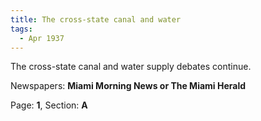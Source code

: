 ```yaml
---  
title: The cross-state canal and water  
tags:  
  - Apr 1937  
---  
```

  
The cross-state canal and water supply debates continue.  
  
Newspapers: **Miami Morning News or The Miami Herald**  
  
Page: **1**, Section: **A** 
